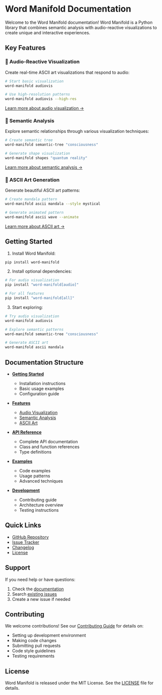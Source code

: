 # Word Manifold Documentation

Welcome to the Word Manifold documentation! Word Manifold is a Python library that combines semantic analysis with audio-reactive visualizations to create unique and interactive experiences.

## Key Features

### 🎵 Audio-Reactive Visualization

Create real-time ASCII art visualizations that respond to audio:

```bash
# Start basic visualization
word-manifold audiovis

# Use high-resolution patterns
word-manifold audiovis --high-res
```

[Learn more about audio visualization →](features/audiovis.md)

### 🧠 Semantic Analysis

Explore semantic relationships through various visualization techniques:

```bash
# Create semantic tree
word-manifold semantic-tree "consciousness"

# Generate shape visualization
word-manifold shapes "quantum reality"
```

[Learn more about semantic analysis →](features/semantic.md)

### 🎨 ASCII Art Generation

Generate beautiful ASCII art patterns:

```bash
# Create mandala pattern
word-manifold ascii mandala --style mystical

# Generate animated pattern
word-manifold ascii wave --animate
```

[Learn more about ASCII art →](features/ascii.md)

## Getting Started

1. Install Word Manifold:
```bash
pip install word-manifold
```

2. Install optional dependencies:
```bash
# For audio visualization
pip install "word-manifold[audio]"

# For all features
pip install "word-manifold[all]"
```

3. Start exploring:
```bash
# Try audio visualization
word-manifold audiovis

# Explore semantic patterns
word-manifold semantic-tree "consciousness"

# Generate ASCII art
word-manifold ascii mandala
```

## Documentation Structure

- **[Getting Started](getting-started/installation.md)**
  - Installation instructions
  - Basic usage examples
  - Configuration guide

- **[Features](features/)**
  - [Audio Visualization](features/audiovis.md)
  - [Semantic Analysis](features/semantic.md)
  - [ASCII Art](features/ascii.md)

- **[API Reference](api/)**
  - Complete API documentation
  - Class and function references
  - Type definitions

- **[Examples](examples/)**
  - Code examples
  - Usage patterns
  - Advanced techniques

- **[Development](development/)**
  - Contributing guide
  - Architecture overview
  - Testing instructions

## Quick Links

- [GitHub Repository](https://github.com/yourusername/word-manifold)
- [Issue Tracker](https://github.com/yourusername/word-manifold/issues)
- [Changelog](changelog.md)
- [License](https://github.com/yourusername/word-manifold/blob/main/LICENSE)

## Support

If you need help or have questions:

1. Check the [documentation](https://yourusername.github.io/word-manifold/)
2. Search [existing issues](https://github.com/yourusername/word-manifold/issues)
3. Create a new issue if needed

## Contributing

We welcome contributions! See our [Contributing Guide](development/contributing.md) for details on:

- Setting up development environment
- Making code changes
- Submitting pull requests
- Code style guidelines
- Testing requirements

## License

Word Manifold is released under the MIT License. See the [LICENSE](https://github.com/yourusername/word-manifold/blob/main/LICENSE) file for details. 
